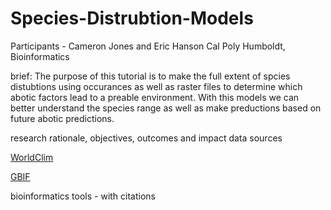 # Species-Distrubtion-Models


Participants - Cameron Jones and Eric Hanson
Cal Poly Humboldt, Bioinformatics

brief: The purpose of this tutorial is to make the full extent of spcies distubtions using occurances as well as raster files to determine which abotic factors lead to a preable environment. With this models we can better understand the species range as well as make preductions based on future abotic predictions. 

research rationale, objectives, outcomes and impact
data sources

[WorldClim](https://www.worldclim.org/)

[GBIF](https://www.gbif.org/species/8892957/)


bioinformatics tools - with citations
